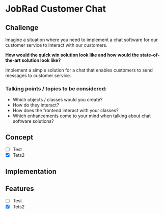 # JobRad Customer Chat

## Challenge
Imagine a situation where you need to implement a chat software for our customer service to interact with our customers.

**How would the quick win solution look like and how would the state-of-the-art solution look like?**

Implement a simple solution for a chat that enables customers to send messages to customer service.

### Talking points / topics to be considered:

- Which objects / classes would you create?
- How do they interact?
- How does the frontend interact with your classes?
- Which enhancements come to your mind when talking about chat software solutions?

## Concept

- [ ] Test
- [x] Tets2

## Implementation


## Features

- [ ] Test
- [x] Tets2
